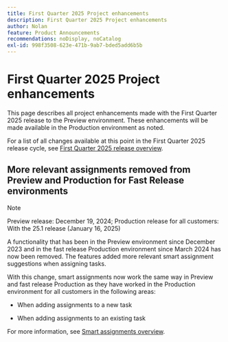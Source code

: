 ```yaml
---
title: First Quarter 2025 Project enhancements
description: First Quarter 2025 Project enhancements
author: Nolan
feature: Product Announcements
recommendations: noDisplay, noCatalog
exl-id: 998f3508-623e-471b-9ab7-bded5add6b5b
---
```

# First Quarter 2025 Project enhancements

This page describes all project enhancements made with the First Quarter 2025 release to the Preview environment. These enhancements will be made available in the Production environment as noted.

For a list of all changes available at this point in the First Quarter 2025 release cycle, see [First Quarter 2025 release overview](/help/quicksilver/product-announcements/product-releases/25-q1-release-activity/25-q1-release-overview.md).

## More relevant assignments removed from Preview and Production for Fast Release environments 

>[!NOTE]
>
>Preview release: December 19, 2024; Production release for all customers: With the 25.1 release (January 16, 2025) 

A functionality that has been in the Preview environment since December 2023 and in the fast release Production environment since March 2024 has now been removed. The features added more relevant smart assignment suggestions when assigning tasks.  

With this change, smart assignments now work the same way in Preview and fast release Production as they have worked in the Production environment for all customers in the following areas: 

* When adding assignments to a new task 

* When adding assignments to an existing task 

For more information, see [Smart assignments overview](/help/quicksilver/manage-work/tasks/assign-tasks/smart-assignments.md).
